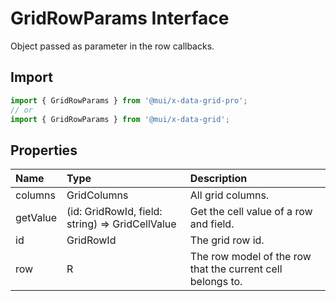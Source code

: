 # GridRowParams Interface

<p class="description">Object passed as parameter in the row callbacks.</p>

## Import

```js
import { GridRowParams } from '@mui/x-data-grid-pro';
// or
import { GridRowParams } from '@mui/x-data-grid';
```

## Properties

| Name                                    | Type                                                                           | Description                                                |
| :-------------------------------------- | :----------------------------------------------------------------------------- | :--------------------------------------------------------- |
| <span class="prop-name">columns</span>  | <span class="prop-type">GridColumns</span>                                     | All grid columns.                                          |
| <span class="prop-name">getValue</span> | <span class="prop-type">(id: GridRowId, field: string) => GridCellValue</span> | Get the cell value of a row and field.                     |
| <span class="prop-name">id</span>       | <span class="prop-type">GridRowId</span>                                       | The grid row id.                                           |
| <span class="prop-name">row</span>      | <span class="prop-type">R</span>                                               | The row model of the row that the current cell belongs to. |
